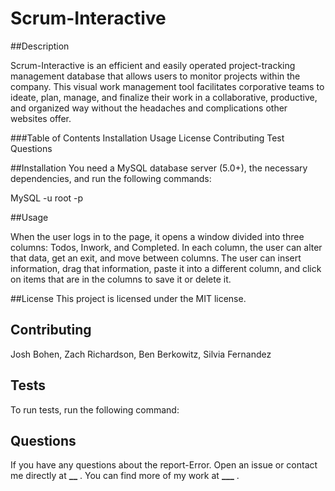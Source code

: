 # Scrum-Interactive

##Description

Scrum-Interactive is an efficient and easily operated project-tracking management database that allows users to monitor projects within the company. This visual work management tool facilitates corporative teams to ideate, plan, manage, and finalize their work in a collaborative, productive, and organized way without the headaches and complications other websites offer.

###Table of Contents
Installation
Usage
License
Contributing
Test
Questions

##Installation
You need a MySQL database server (5.0+), the necessary dependencies, and run the following commands:

MySQL -u root -p

##Usage

When the user logs in to the page, it opens a window divided into three columns: Todos, Inwork, and Completed. In each column, the user can alter that data, get an exit, and move between columns. The user can insert information, drag that information, paste it into a different column, and click on items that are in the columns to save it or delete it.

##License
This project is licensed under the MIT license.

## Contributing

Josh Bohen, Zach Richardson, Ben Berkowitz, Silvia Fernandez

## Tests

To run tests, run the following command:

## Questions

If you have any questions about the report-Error. Open an issue or contact me directly at **\_\_** . You can find more of my work at ****\_\_\_**** .
